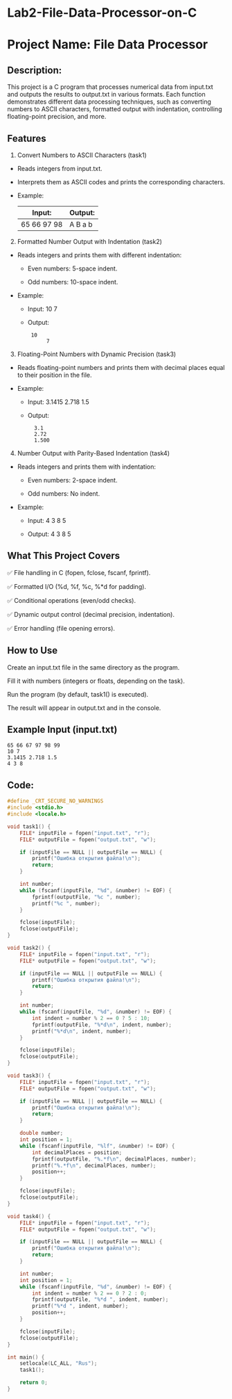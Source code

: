 # Lab2-File-Data-Processor-on-C
# Project Name: File Data Processor
## Description:
This project is a C program that processes numerical data from input.txt and outputs the results to output.txt in various formats. Each function demonstrates different data processing techniques, such as converting numbers to ASCII characters, formatted output with indentation, controlling floating-point precision, and more.

## Features
1. Convert Numbers to ASCII Characters (task1)
  * Reads integers from input.txt.

  * Interprets them as ASCII codes and prints the corresponding characters.

  * Example:

       | Input:  | Output: |
       | ------  | ----------- |
       | 65 66 97 98 | A B a b     |

2. Formatted Number Output with Indentation (task2)
  * Reads integers and prints them with different indentation:

    * Even numbers: 5-space indent.

    * Odd numbers: 10-space indent.
* Example:

  * Input: 10 7

  * Output:
      ```
       10
            7
      ```
          
3. Floating-Point Numbers with Dynamic Precision (task3)
  * Reads floating-point numbers and prints them with decimal places equal to their position in the file.

* Example:

    * Input: 3.1415 2.718 1.5

    * Output:
      ```
        3.1
        2.72
        1.500
      ```
4. Number Output with Parity-Based Indentation (task4)
  * Reads integers and prints them with indentation:

    * Even numbers: 2-space indent.

    * Odd numbers: No indent.

  * Example:

    * Input: 4 3 8 5

    * Output: 4 3  8 5 

## What This Project Covers
✅ File handling in C (fopen, fclose, fscanf, fprintf).

✅ Formatted I/O (%d, %f, %c, %*d for padding).

✅ Conditional operations (even/odd checks).

✅ Dynamic output control (decimal precision, indentation).

✅ Error handling (file opening errors).

## How to Use
Create an input.txt file in the same directory as the program.

Fill it with numbers (integers or floats, depending on the task).

Run the program (by default, task1() is executed).

The result will appear in output.txt and in the console.

## Example Input (input.txt)
```
65 66 67 97 98 99
10 7
3.1415 2.718 1.5
4 3 8
```
## Code:
```C
#define _CRT_SECURE_NO_WARNINGS
#include <stdio.h>
#include <locale.h>

void task1() {
    FILE* inputFile = fopen("input.txt", "r");
    FILE* outputFile = fopen("output.txt", "w");

    if (inputFile == NULL || outputFile == NULL) {
        printf("Ошибка открытия файла!\n");
        return;
    }

    int number;
    while (fscanf(inputFile, "%d", &number) != EOF) {
        fprintf(outputFile, "%c ", number);
        printf("%c ", number);
    }

    fclose(inputFile);
    fclose(outputFile);
}

void task2() {
    FILE* inputFile = fopen("input.txt", "r");
    FILE* outputFile = fopen("output.txt", "w");

    if (inputFile == NULL || outputFile == NULL) {
        printf("Ошибка открытия файла!\n");
        return;
    }

    int number;
    while (fscanf(inputFile, "%d", &number) != EOF) {
        int indent = number % 2 == 0 ? 5 : 10;
        fprintf(outputFile, "%*d\n", indent, number);
        printf("%*d\n", indent, number);
    }

    fclose(inputFile);
    fclose(outputFile);
}

void task3() {
    FILE* inputFile = fopen("input.txt", "r");
    FILE* outputFile = fopen("output.txt", "w");

    if (inputFile == NULL || outputFile == NULL) {
        printf("Ошибка открытия файла!\n");
        return;
    }

    double number;
    int position = 1;
    while (fscanf(inputFile, "%lf", &number) != EOF) {
        int decimalPlaces = position;
        fprintf(outputFile, "%.*f\n", decimalPlaces, number);
        printf("%.*f\n", decimalPlaces, number);
        position++;
    }

    fclose(inputFile);
    fclose(outputFile);
}

void task4() {
    FILE* inputFile = fopen("input.txt", "r");
    FILE* outputFile = fopen("output.txt", "w");

    if (inputFile == NULL || outputFile == NULL) {
        printf("Ошибка открытия файла!\n");
        return;
    }

    int number;
    int position = 1;
    while (fscanf(inputFile, "%d", &number) != EOF) {
        int indent = number % 2 == 0 ? 2 : 0;
        fprintf(outputFile, "%*d ", indent, number);
        printf("%*d ", indent, number);
        position++;
    }

    fclose(inputFile);
    fclose(outputFile);
}

int main() {
    setlocale(LC_ALL, "Rus");
    task1();

    return 0;
}
```
